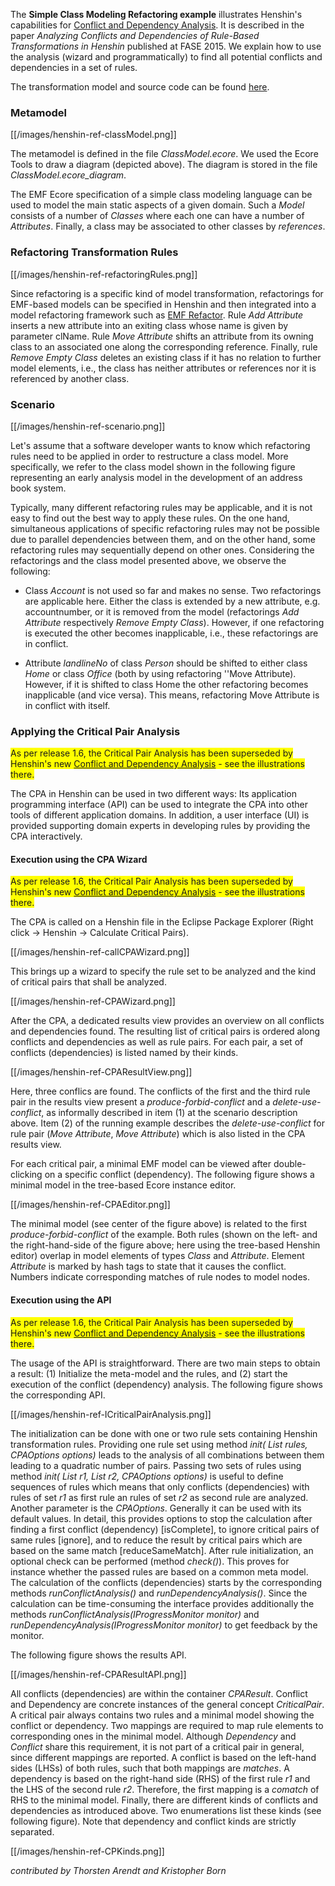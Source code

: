 
The **Simple Class Modeling Refactoring example** illustrates Henshin\'s
capabilities for [Conflict and Dependency
Analysis](Conflict_and_Dependency_Analysis "wikilink"). It is
described in the paper *Analyzing Conflicts and Dependencies of
Rule-Based Transformations in Henshin* published at FASE 2015. We
explain how to use the analysis (wizard and programmatically) to find
all potential conflicts and dependencies in a set of rules.

The transformation model and source code can be found
[here](https://github.com/eclipse-henshin/henshin/tree/master/plugins/org.eclipse.emf.henshin.examples/src/org/eclipse/emf/henshin/examples/simpleclassmodelingrefactoring).

### Metamodel

[[/images/henshin-ref-classModel.png]]

The metamodel is defined in the file *ClassModel.ecore*. We used the
Ecore Tools to draw a diagram (depicted above). The diagram is stored in
the file *ClassModel.ecore_diagram*.

The EMF Ecore specification of a simple class modeling language can be
used to model the main static aspects of a given domain. Such a *Model*
consists of a number of *Classes* where each one can have a number of
*Attributes*. Finally, a class may be associated to other classes by
*references*.

### Refactoring Transformation Rules

[[/images/henshin-ref-refactoringRules.png]]

Since refactoring is a specific kind of model transformation,
refactorings for EMF-based models can be specified in Henshin and then
integrated into a model refactoring framework such as [EMF
Refactor](http://www.eclipse.org/emf-refactor/). Rule *Add Attribute*
inserts a new attribute into an exiting class whose name is given by
parameter clName. Rule *Move Attribute* shifts an attribute from its
owning class to an associated one along the corresponding reference.
Finally, rule *Remove Empty Class* deletes an existing class if it has
no relation to further model elements, i.e., the class has neither
attributes or references nor it is referenced by another class.

### Scenario

[[/images/henshin-ref-scenario.png]]

Let\'s assume that a software developer wants to know which refactoring
rules need to be applied in order to restructure a class model. More
specifically, we refer to the class model shown in the following figure
representing an early analysis model in the development of an address
book system.

Typically, many different refactoring rules may be applicable, and it is
not easy to find out the best way to apply these rules. On the one hand,
simultaneous applications of specific refactoring rules may not be
possible due to parallel dependencies between them, and on the other
hand, some refactoring rules may sequentially depend on other ones.
Considering the refactorings and the class model presented above, we
observe the following:

-   Class *Account* is not used so far and makes no sense. Two
    refactorings are applicable here. Either the class is extended by a
    new attribute, e.g. accountnumber, or it is removed from the model
    (refactorings *Add Attribute* respectively *Remove Empty Class*).
    However, if one refactoring is executed the other becomes
    inapplicable, i.e., these refactorings are in conflict.

<!-- -->

-   Attribute *landlineNo* of class *Person* should be shifted to either
    class *Home* or class *Office* (both by using refactoring \'\'Move
    Attribute). However, if it is shifted to class Home the other
    refactoring becomes inapplicable (and vice versa). This means,
    refactoring Move Attribute is in conflict with itself.

### Applying the Critical Pair Analysis

<span style="background:#ffff00">As per release 1.6, the
Critical Pair Analysis has been superseded by Henshin\'s new [Conflict
and Dependency
Analysis](Conflict_and_Dependency_Analysis "wikilink") - see the
illustrations there.</span>

The CPA in Henshin can be used in two different ways: Its application
programming interface (API) can be used to integrate the CPA into other
tools of different application domains. In addition, a user interface
(UI) is provided supporting domain experts in developing rules by
providing the CPA interactively.

#### Execution using the CPA Wizard

<span style="background:#ffff00">As per release 1.6, the
Critical Pair Analysis has been superseded by Henshin\'s new [Conflict
and Dependency
Analysis](Conflict_and_Dependency_Analysis "wikilink") - see the
illustrations there.</span>

The CPA is called on a Henshin file in the Eclipse Package Explorer
(Right click → Henshin → Calculate Critical Pairs).

[[/images/henshin-ref-callCPAWizard.png]]

This brings up a wizard to specify the rule set to be analyzed and the
kind of critical pairs that shall be analyzed.

[[/images/henshin-ref-CPAWizard.png]]

After the CPA, a dedicated results view provides an overview on all
conflicts and dependencies found. The resulting list of critical pairs
is ordered along conflicts and dependencies as well as rule pairs. For
each pair, a set of conflicts (dependencies) is listed named by their
kinds.

[[/images/henshin-ref-CPAResultView.png]]

Here, three conflics are found. The conflicts of the first and the third
rule pair in the results view present a *produce-forbid-conflict* and a
*delete-use-conflict*, as informally described in item (1) at the
scenario description above. Item (2) of the running example describes
the *delete-use-conflict* for rule pair (*Move Attribute*, *Move
Attribute*) which is also listed in the CPA results view.

For each critical pair, a minimal EMF model can be viewed after
double-clicking on a specific conflict (dependency). The following
figure shows a minimal model in the tree-based Ecore instance editor.

[[/images/henshin-ref-CPAEditor.png]]

The minimal model (see center of the figure above) is related to the
first *produce-forbid-conflict* of the example. Both rules (shown on the
left- and the right-hand-side of the figure above; here using the
tree-based Henshin editor) overlap in model elements of types *Class*
and *Attribute*. Element *Attribute* is marked by hash tags to state
that it causes the conflict. Numbers indicate corresponding matches of
rule nodes to model nodes.

#### Execution using the API

<span style="background:#ffff00">As per release 1.6, the
Critical Pair Analysis has been superseded by Henshin\'s new [Conflict
and Dependency
Analysis](Conflict_and_Dependency_Analysis "wikilink") - see the
illustrations there.</span>

The usage of the API is straightforward. There are two main steps to
obtain a result: (1) Initialize the meta-model and the rules, and (2)
start the execution of the conflict (dependency) analysis. The following
figure shows the corresponding API.

[[/images/henshin-ref-ICriticalPairAnalysis.png]]

The initialization can be done with one or two rule sets containing
Henshin transformation rules. Providing one rule set using method *init(
List rules, CPAOptions options)* leads to the analysis of all
combinations between them leading to a quadratic number of pairs.
Passing two sets of rules using method *init( List r1, List r2,
CPAOptions options)* is useful to define sequences of rules which means
that only conflicts (dependencies) with rules of set *r1* as first rule
an rules of set *r2* as second rule are analyzed. Another parameter is
the *CPAOptions*. Generally it can be used with its default values. In
detail, this provides options to stop the calculation after finding a
first conflict (dependency) \[isComplete\], to ignore critical pairs of
same rules \[ignore\], and to reduce the result by critical pairs which
are based on the same match \[reduceSameMatch\]. After rule
initialization, an optional check can be performed (method *check()*).
This proves for instance whether the passed rules are based on a common
meta model. The calculation of the conflicts (dependencies) starts by
the corresponding methods *runConflictAnalysis()* and
*runDependencyAnalysis()*. Since the calculation can be time-consuming
the interface provides additionally the methods
*runConflictAnalysis(IProgressMonitor monitor)* and
*runDependencyAnalysis(IProgressMonitor monitor)* to get feedback by the
monitor.

The following figure shows the results API.

[[/images/henshin-ref-CPAResultAPI.png]]

All conflicts (dependencies) are within the container *CPAResult*.
Conflict and Dependency are concrete instances of the general concept
*CriticalPair*. A critical pair always contains two rules and a minimal
model showing the conflict or dependency. Two mappings are required to
map rule elements to corresponding ones in the minimal model. Although
*Dependency* and *Conflict* share this requirement, it is not part of a
critical pair in general, since different mappings are reported. A
conflict is based on the left-hand sides (LHSs) of both rules, such that
both mappings are *matches*. A dependency is based on the right-hand
side (RHS) of the first rule *r1* and the LHS of the second rule *r2*.
Therefore, the first mapping is a *comatch* of RHS to the minimal model.
Finally, there are different kinds of conflicts and dependencies as
introduced above. Two enumerations list these kinds (see following
figure). Note that dependency and conflict kinds are strictly separated.

[[/images/henshin-ref-CPKinds.png]]

*contributed by Thorsten Arendt and Kristopher Born*


